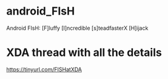 # android_FIsH
Android FIsH: [F]luffy [I]ncredible [s]teadfasterX [H]ijack

# XDA thread with all the details

https://tinyurl.com/FISHatXDA

